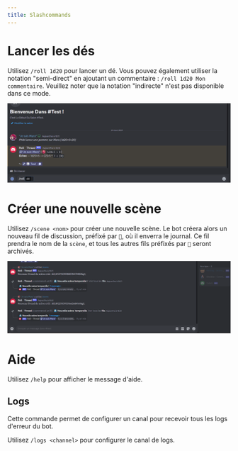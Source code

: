 ```yaml
---
title: Slashcommands
---
```


# Lancer les dés

Utilisez `/roll 1d20` pour lancer un dé. Vous pouvez également utiliser la notation "semi-direct" en ajoutant un commentaire : `/roll 1d20 Mon commentaire`. Veuillez noter que la notation "indirecte" n'est pas disponible dans ce mode.

![Roll](../../assets/rolls/slash-commands.gif)

# Créer une nouvelle scène

Utilisez `/scene <nom>` pour créer une nouvelle scène. Le bot créera alors un nouveau fil de discussion, préfixé par `🎲`, où il enverra le journal. Ce fil prendra le nom de la `scène`, et tous les autres fils préfixés par `🎲` seront archivés.

![Scene](../../assets/rolls/scene.gif)

# Aide

Utilisez `/help` pour afficher le message d'aide.

## Logs

Cette commande permet de configurer un canal pour recevoir tous les logs d'erreur du bot.

Utilisez `/logs <channel>` pour configurer le canal de logs.